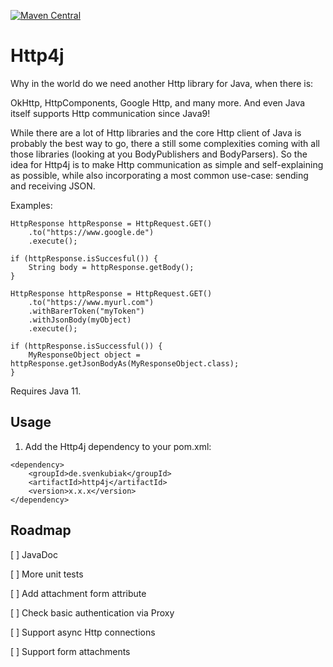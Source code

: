 [![Maven Central](https://maven-badges.herokuapp.com/maven-central/de.svenkubiak/http4j/badge.svg)](https://maven-badges.herokuapp.com/maven-central/de.svenkubiak/http4j)

Http4j
================

Why in the world do we need another Http library for Java, when there is:

OkHttp, HttpComponents, Google Http, and many more. And even Java itself supports Http communication since Java9!

While there are a lot of Http libraries and the core Http client of Java is probably the best way to go, there a
still some complexities coming with all those libraries (looking at you BodyPublishers and BodyParsers). So the idea
for Http4j is to make Http communication as simple and self-explaining as possible, while also incorporating a most
common use-case: sending and receiving JSON.

Examples:

```
HttpResponse httpResponse = HttpRequest.GET()
    .to("https://www.google.de")
    .execute();
    
if (httpResponse.isSuccesful()) {
	String body = httpResponse.getBody();
}
```

```
HttpResponse httpResponse = HttpRequest.GET()
    .to("https://www.myurl.com")
    .withBarerToken("myToken")
    .withJsonBody(myObject)
    .execute();

if (httpResponse.isSuccessful()) {
    MyResponseObject object = httpResponse.getJsonBodyAs(MyResponseObject.class);
}
```

Requires Java 11.

Usage
------------------

1) Add the Http4j dependency to your pom.xml:

```
<dependency>
    <groupId>de.svenkubiak</groupId>
    <artifactId>http4j</artifactId>
    <version>x.x.x</version>
</dependency>
```

Roadmap
------------------
[ ] JavaDoc

[ ] More unit tests

[ ] Add attachment form attribute

[ ] Check basic authentication via Proxy

[ ] Support async Http connections

[ ] Support form attachments